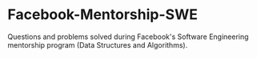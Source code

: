 # Facebook-Mentorship-SWE
Questions and problems solved during Facebook's Software Engineering mentorship program (Data Structures and Algorithms).
